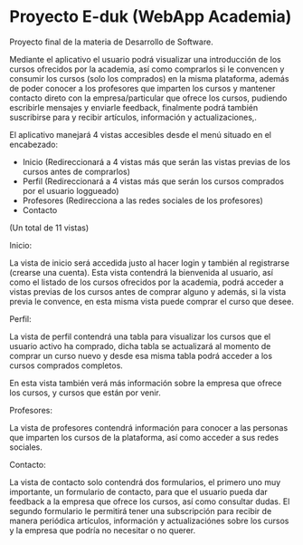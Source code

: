 # Proyecto E-duk (WebApp Academia)

Proyecto final de la materia de Desarrollo de Software.

Mediante el aplicativo el usuario podrá visualizar una introducción de los cursos ofrecidos por la academia, así como comprarlos si le convencen y consumir los 
cursos (solo los comprados) en la misma plataforma, además de poder conocer a los profesores que imparten los cursos y mantener contacto direto con la empresa/particular
que ofrece los cursos, pudiendo escribirle mensajes y enviarle feedback, finalmente podrá también suscribirse para y recibir artículos, información y actualizaciones,.

El aplicativo manejará 4 vistas accesibles desde el menú situado en el encabezado:

* Inicio (Redireccionará a 4 vistas más que serán las vistas previas de los cursos antes de comprarlos)
* Perfil (Redireccionará a 4 vistas más que serán los cursos comprados por el usuario loggueado)
* Profesores (Redirecciona a las redes sociales de los profesores)
* Contacto

(Un total de 11 vistas)


Inicio:

La vista de inicio será accedida justo al hacer login y también al registrarse (crearse una cuenta). Esta vista contendrá la bienvenida al usuario, así como el listado 
de los cursos ofrecidos por la academia, podrá acceder a vistas previas de los cursos antes de comprar alguno y además, si la vista previa le convence, en esta misma 
vista puede comprar el curso que desee.

Perfil:

La vista de perfil contendrá una tabla para visualizar los cursos que el usuario activo ha comprado, dicha tabla se actualizará al momento de comprar un curso nuevo y 
desde esa misma tabla podrá acceder a los cursos comprados completos.

En esta vista también verá más información sobre la empresa que ofrece los cursos, y cursos que están por venir.

Profesores:

La vista de profesores contendrá información para conocer a las personas que imparten los cursos de la plataforma, así como acceder a sus redes sociales.

Contacto:

La vista de contacto solo contendrá dos formularios, el primero uno muy importante, un formulario de contacto, para que el usuario pueda dar feedback a la empresa que
ofrece los cursos, así como consultar dudas. El segundo formulario le permitirá tener una subscripción para recibir de manera periódica artículos, información y 
actualizaciónes sobre los cursos y la empresa que podría no necesitar o no querer.
